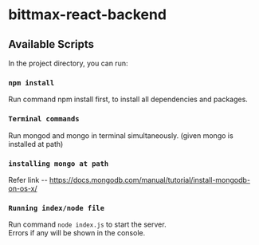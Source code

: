 # bittmax-react-backend
## Available Scripts

In the project directory, you can run:

### `npm install`
Run command npm install first, to install all dependencies and packages.

### `Terminal commands`

Run mongod and mongo in terminal simultaneously. (given mongo is installed at path)

### `installing mongo at path`

Refer link -- https://docs.mongodb.com/manual/tutorial/install-mongodb-on-os-x/

### `Running index/node file`

Run command `node index.js` to start the server.<br>
Errors if any will be shown in the console.
